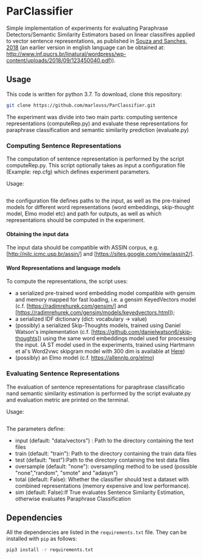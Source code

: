 # ParClassifier

Simple implementation of experiments for evaluating Paraphrase Detectors/Semantic Similarity Estimators based
on linear classifires applied to vector sentence representations, as published in
[Souza and Sanches, 2018](https://doi.org/10.21814/lm.10.2.286) (an earlier version in english language can be obtained at:
http://www.inf.pucrs.br/linatural/wordpress/wp-content/uploads/2018/09/123450040.pdf)).


## Usage

This code is written for python 3.7. To download, clone this repository:
```bash
git clone https://github.com/marlovss/ParClassifier.git
```
The experiment was divide into two main parts: computing sentence representations (computeRep.py) and evaluate these representations for paraphrase classification and semantic similarity prediction (evaluate.py)

### Computing Sentence Representations

The computation of sentence representation is performed by the script computeRep.py. This script optionally takes as input a configuration file (Example: rep.cfg) which defines experiment parameters.

Usage:
```python3 computeRep.py [rep.cfg]]
```

the configuration file defines paths to the input, as well as the pre-trained models for different word representations (word embeddings, skip-thought model, Elmo model etc) and path for outputs, as well as which representations should be computed in the experiment.
 

#### Obtaining the input data

The input data should be compatible with ASSIN corpus, e.g. [http://nilc.icmc.usp.br/assin/] and [https://sites.google.com/view/assin2/].

#### Word Representations and language models

To compute the representations, the script uses:

   - a serialized pre-trained word embedding model compatible with gensim and memory mapped for fast loading, i.e. a gensim KeyedVectors model (c.f. [https://radimrehurek.com/gensim/] and [https://radimrehurek.com/gensim/models/keyedvectors.html]);
   - a serialized IDF dictionary (dict: vocabulary -> value)
   - (possibly) a serialized Skip-Thoughts models, trained using Daniel Watson's implementation (c.f. [https://github.com/danielwatson6/skip-thoughts]) using the same word embeddings model used for processing the input. (A ST model used in the experiments, trained using Hartmann et al's Word2vwc skipgram model with 300 dim is available at <a href="https://drive.google.com/drive/folders/1HrQqevtT9SaXZGbx0RB6fVFKazR3OWCz?usp=sharing">Here</a>)
   - (possibly) an Elmo model (c.f. https://allennlp.org/elmo)

### Evaluating Sentence Representations

The evaluation of sentence representations for paraphrase classificatio nand semantic similarity estimation is performed by the script evaluate.py and evaluation metric are printed on the terminal. 

Usage:
```python3 evaluate.py [--input path_to_vector] [--train root_filename] [--test root_filename] [--oversample method] [--total True/False] [--sim True/False]
```
The parameters define:
   - input (default: "data/vectors") : Path to the directory containing the text files
   - train (default: "train"): Path to the directory containing the train data files
   - test (default: "test"):Path to the directory containing the test data files
   - oversample (default: "none"): oversampling method to be used (possible "none","random", "smote" and "adasyn")
   - total (default: False): Whether the classifier should test a dataset with combined representations (memory expensive and low performance).
   - sim (default: False):If True evaluates Sentence Similarity Estimation, otherwise evaluates Paraphrase Classification

## Dependencies

All the dependencies are listed in the `requirements.txt` file. They can be installed with `pip` as follows:
```bash
pip3 install -r requirements.txt
```
